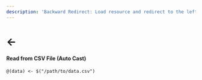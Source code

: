 ```yaml
---
description: 'Backward Redirect: Load resource and redirect to the left.'
---
```


# <-

#### Read from CSV File (Auto Cast)

```
@(data) <- $("/path/to/data.csv")
```
